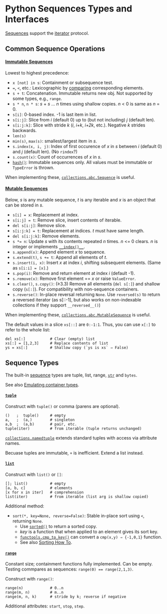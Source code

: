 Python Sequences Types and Interfaces
=====================================

[Sequences][sequence] support the [iterator](iter.md) protocol.


Common Sequence Operations
--------------------------

#### [Immutable Sequences][seqops]

Lowest to highest precedence:

* `x [not] in s`: Containment or subsequence test.
* `=`, `<`, etc.: Lexicographic by [comparing] corresponding elements.
* `s + t`: Concatenation. Immutable returns new obj.
  Not supported by some types, e.g., `range`.
* `s * n`, `n * s`: _s_ + _s_ ... _n_ times using shallow copies.
  _n_ < 0 is same as _n_ = 0.
* `s[i]`: 0-based index. -1 is last item in list.
* `s[i:j]`: Slice from _i_ (default 0)
   up to (but not including) _j_ (default len).
* `s[i:j:k]`: Slice with stride _k_ (_i_, _i+k_, _i+2k_, etc.).
  Negative _k_ strides backwards.
* `len(s)`
* `min(s)`, `max(s)`: smallest/largest item in _s_.
* `s.index(x, i, j)`: Index of first occurence of _x_ in _s_
   between _i_ (default 0) and _j_ (default len). (No `rindex`?)
* `s.count(x)`: Count of occurrences of _x_ in _s_.
* [`hash()`]: Immutable sequences only.
  All values must be immutable or `TypeError` is thrown.

When implementing these, [`collections.abc.Sequence`] is useful.

#### [Mutable Sequences][mutseqops]

Below, _s_ is any mutable sequence, _t_ is any iterable and _x_ is an
object that can be stored in _s_.

* `s[i] = x`: Replacement at index.
* `s[i:j] = t`: Remove slice, insert contents of iterable.
* `del s[i:j]`: Remove slice.
* `s[i:j:k] = t`: Replacement at indices. _t_ must have same length.
* `del s[i:j:k]`: Remove elements.
* `s *= n`: Update _s_ with its contents repeated _n_ times.
  _n_ <= 0 clears. _n_ is integer or implements [`__index()__`].
* `s.append(x)`: Append element _x_ to sequence.
* `s.extend(t)`, `s += t`: Append all elements of _t_.
* `s.insert(i, x)`: Insert _x_ at index _i_, shifting subsequent elements.
  (Same as `s[i:i] = [x]`.)
* `s.pop(i)`: Remove and return element at index _i_ (default -1).
* `s.remove(x)`: Remove first element == _x_ or raise `ValueError`.
* `s.clear()`, `s.copy()`: (≥3.3) Remove all elements (`del s[:]`) and
  shallow copy (`s[:]`). For compatibility with non-sequence containers.
* `s.reverse()`: In-place reversal returning `None`.
  Use `reversed(s)` to return a reversed iterator (as s[::-1], but also
  works on non-indexable collections if they support `__reversed__()`)

When implementing these, [`collections.abc.MutableSequence`] is useful.

The default values in a slice `xs[::]` are `0:-1:1`. Thus, you can use
`x[:]` to refer to the whole list:

    del xs[:]           # Clear (empty) list
    xs[:] = [1,2,3]     # Replace contents of list
    ys = xs[:]          # Shallow copy (`ys is xs` ⇒ False)


Sequence Types
--------------

The built-in [sequence] types are tuple, list, range,
[`str`](string.md) and `bytes`.

See also [Emulating container types][container-emul].

#### [`tuple`]

Construct with `tuple()` or comma (parens are optional).

    ()   ;  tuple()     # empty
    a,   ;  (a,)        # singleton
    a,b  ;  (a,b)       # pair, etc.
    tuple(iter)         # from iterable (tuple returns unchanged)

[`collections.namedtuple`] extends standard tuples with access via
attribute names.

Becuase tuples are immutable, `+` is inefficient. Extend a list instead.

#### [`list`]

Construct with `list()` or `[]`:

    []; list()          # empty
    [a, b, c]           # elements
    [x for x in iter]   # comprehension
    list(iter)          # from iterable (list arg is shallow copied)

Additional method:
* `sort(*, key=None, reverse=False)`:
  Stable in-place sort using `<`, returning `None`.
  - Use [`sorted()`] to return a sorted copy.
  - _key_ is a function that when applied to an element gives its sort key.
  - [`functools.cmp_to_key()`] can convert a `cmp(x,y) ⇒ {-1,0,1}` function.
  - See also [Sorting How To].

#### [`range`]

Constant size; containment functions fully implemented. Can be empty.
Testing commpares as sequences: `range(0) == range(2,1,3)`.

Construct with `range()`:

    range(n)            # 0..n
    range(m, n)         # m..n
    range(m, n, k)      # stride by k; reverse if negative

Additional attributes: `start`, `stop`, `step`.



[Sorting How To]: https://docs.python.org/3/howto/sorting.html#sortinghowto
[`__index()__`]: https://docs.python.org/3/reference/datamodel.html#object.__index__
[`collections.abc.MutableSequence`]: https://docs.python.org/3/library/collections.abc.html#collections.abc.MutableSequence
[`collections.abc.Sequence`]: https://docs.python.org/3/library/collections.abc.html#collections.abc.Sequence
[`collections.namedtuple`]: https://docs.python.org/3/library/collections.html#collections.namedtuple
[`functools.cmp_to_key()`]: https://docs.python.org/3/library/functools.html#functools.cmp_to_key
[`hash()`]: https://docs.python.org/3/library/functions.html#hash
[`list`]: https://docs.python.org/3/library/stdtypes.html#lists
[`range`]: https://docs.python.org/3/library/stdtypes.html#ranges
[`sorted()`]: https://docs.python.org/3/library/functions.html#sorted
[`tuple`]: https://docs.python.org/3/library/stdtypes.html#tuples
[comparing]: https://docs.python.org/3/reference/expressions.html#comparisons
[container-emul]: https://docs.python.org/3/reference/datamodel.html#emulating-container-types
[mutseqops]: https://docs.python.org/3/library/stdtypes.html#mutable-sequence-types
[seqops]: https://docs.python.org/3/library/stdtypes.html#typesseq-common
[sequence]: https://docs.python.org/3/library/stdtypes.html#typesseq
